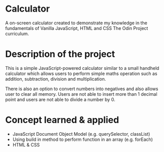 # Calculator
A on-screen calculator created to demonstrate my knowledge in the fundamentals of Vanilla JavaScript, HTML and CSS The Odin Project curriculum.

# Description of the project
This is a simple JavaScript-powered calculator similar to a small handheld calculator which allows users to perform simple maths operation such as addition, subtraction, division and multiplication.

There is also an option to convert numbers into negatives and also allows user to clear all memory. Users are not able to insert more than 1 decimal point and users are not able to divide a number by 0.

# Concept learned & applied
- JavaScript Document Object Model (e.g. querySelector, classList)
- Using build in method to perform function in an array (e.g. forEach)
- HTML & CSS